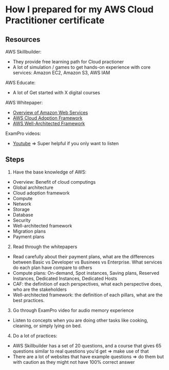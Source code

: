 # How I prepared for my AWS Cloud Practitioner certificate

## Resources
AWS Skillbuilder: 
- They provide free learning path for Cloud practioner
- A lot of simulation / games to get hands-on experience with core services: Amazon EC2, Amazon S3, AWS IAM

AWS Educate:
- A lot of Get started with X digital courses

AWS Whitepaper:
- [Overview of Amazon Web Services](https://docs.aws.amazon.com/whitepapers/latest/aws-overview/introduction.html)
- [AWS Cloud Adoption Framework](https://aws.amazon.com/cloud-adoption-framework/)
- [AWS Well-Architected Framework](https://docs.aws.amazon.com/wellarchitected/latest/framework/welcome.html)


ExamPro videos:
- [Youtube](https://youtu.be/NhDYbskXRgc?si=wnXXJLSp_E7fnd7X) => Super helpful if you only want to listen


## Steps
1. Have the base knowledge of AWS:
- Overview: Benefit of cloud computings
- Global architecture
- Cloud adoption framework
- Compute
- Network
- Storage
- Database
- Security
- Well-architected framework
- Migration plans
- Payment plans


2. Read through the whitepapers
- Read carefully about their payment plans, what are the differences between Basic vs Developer vs Businees vs Enterprise. What services do each plan have compare to others
- Compute plans: On-demand, Spot instances, Saving plans, Reserved Instances, Dedicated Instances, Dedicated Hosts
- CAF: the definition of each perspectives, what each perspective does, who are the stakeholders
- Well-architected framework: the definition of each pillars, what are the best practices. 

3. Go through ExamPro video for audio memory experience
- Listen to concepts when you are doing other tasks like cooking, cleaning, or simply lying on bed. 

4. Do a lot of practices:
- AWS Skillbuilder has a set of 20 questions, and a course that gives 65 questions similar to real questions you'd get => make use of that
- There are a lot of websites that have example questions => do them but with caution as they might not have 100% correct answer
